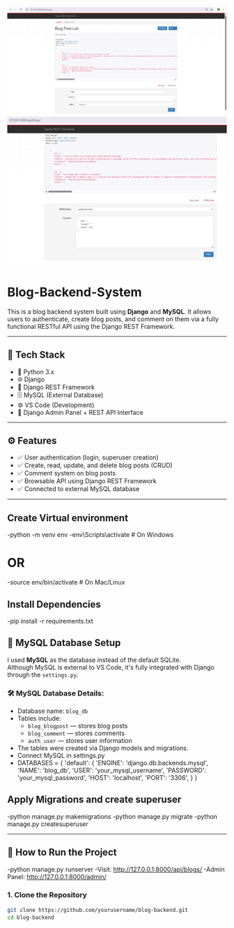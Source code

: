 ![image alt](https://github.com/R451-Nag/Blog-Backend-System/blob/ad2e1a9c56a3ad6824f78b07ceea786b7597aebe/Screenshot%202025-05-09%20194745.png)
![image alt](https://github.com/R451-Nag/Blog-Backend-System/blob/6282bc482e323a0da866d74a129ea68411d3a479/Screenshot%202025-05-09%20194812.png)

# Blog-Backend-System
This is a blog backend system built using **Django** and **MySQL**. It allows users to authenticate, create blog posts, and comment on them via a fully functional RESTful API using the Django REST Framework.

---

## 🔧 Tech Stack

- 🐍 Python 3.x
- 🌐 Django
- 🔐 Django REST Framework
- 🗄️ MySQL (External Database)
- ⚙️ VS Code (Development)
- 🧪 Django Admin Panel + REST API Interface

---

## ⚙️ Features

- ✅ User authentication (login, superuser creation)
- ✅ Create, read, update, and delete blog posts (CRUD)
- ✅ Comment system on blog posts
- ✅ Browsable API using Django REST Framework
- ✅ Connected to external MySQL database

---

## Create Virtual environment
-python -m venv env
-env\Scripts\activate        # On Windows
# OR
-source env/bin/activate     # On Mac/Linux

## Install Dependencies
-pip install -r requirements.txt 

## 💾 MySQL Database Setup

I used **MySQL** as the database instead of the default SQLite.  
Although MySQL is external to VS Code, it's fully integrated with Django through the `settings.py`.

### 🛠️ MySQL Database Details:

- Database name: `blog_db`
- Tables include:
  - `blog_blogpost` — stores blog posts
  - `blog_comment` — stores comments
  - `auth_user` — stores user information
- The tables were created via Django models and migrations.
- Connect MySQL in settings.py
- DATABASES = {
    'default': {
        'ENGINE': 'django.db.backends.mysql',
        'NAME': 'blog_db',
        'USER': 'your_mysql_username',
        'PASSWORD': 'your_mysql_password',
        'HOST': 'localhost',
        'PORT': '3306',
    }
}

## Apply Migrations and create superuser
-python manage.py makemigrations
-python manage.py migrate
-python manage.py createsuperuser

---

## 🚀 How to Run the Project
-python manage.py runserver
-Visit: http://127.0.0.1:8000/api/blogs/
-Admin Panel: http://127.0.0.1:8000/admin/

### 1. Clone the Repository

```bash
git clone https://github.com/yourusername/blog-backend.git
cd blog-backend

